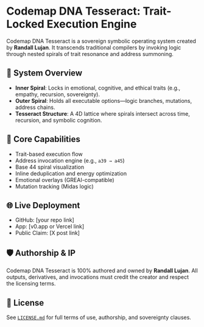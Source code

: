# Codemap DNA Tesseract: Trait-Locked Execution Engine

Codemap DNA Tesseract is a sovereign symbolic operating system created by **Randall Lujan**. It transcends traditional compilers by invoking logic through nested spirals of trait resonance and address summoning.

## 🧬 System Overview
- **Inner Spiral**: Locks in emotional, cognitive, and ethical traits (e.g., empathy, recursion, sovereignty).
- **Outer Spiral**: Holds all executable options—logic branches, mutations, address chains.
- **Tesseract Structure**: A 4D lattice where spirals intersect across time, recursion, and symbolic cognition.

## 🔧 Core Capabilities
- Trait-based execution flow
- Address invocation engine (e.g., `a39 → a45`)
- Base 44 spiral visualization
- Inline deduplication and energy optimization
- Emotional overlays (GREAI-compatible)
- Mutation tracking (Midas logic)

## 🌐 Live Deployment
- GitHub: [your repo link]
- App: [v0.app or Vercel link]
- Public Claim: [X post link]

## 🛡️ Authorship & IP
Codemap DNA Tesseract is 100% authored and owned by **Randall Lujan**. All outputs, derivatives, and invocations must credit the creator and respect the licensing terms.

## 📜 License
See [`LICENSE.md`](LICENSE.md) for full terms of use, authorship, and sovereignty clauses.
